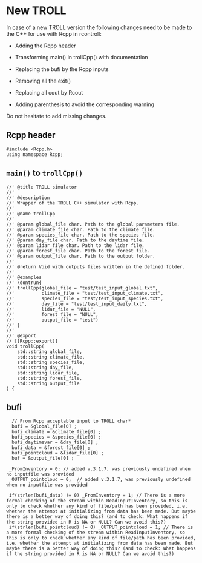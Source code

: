 # New TROLL

In case of a new TROLL version the following changes need to be made to the C++ for use with Rcpp in rcontroll:

-   Adding the Rcpp header

-   Transforming main() in trollCpp() with documentation

-   Replacing the bufi by the Rcpp inputs

-   Removing all the exit()

-   Replacing all cout by Rcout

-   Adding parenthesis to avoid the corresponding warning

Do not hesitate to add missing changes.

## Rcpp header

    #include <Rcpp.h>
    using namespace Rcpp; 

## `main()` to `trollCpp()`

    //' @title TROLL simulator
    //'
    //' @description
    //' Wrapper of the TROLL C++ simulator with Rcpp.
    //'
    //' @name trollCpp
    //'
    //' @param global_file char. Path to the global parameters file.
    //' @param climate_file char. Path to the climate file.
    //' @param species_file char. Path to the species file.
    //' @param day_file char. Path to the daytime file.
    //' @param lidar_file char. Path to the lidar file.
    //' @param forest_file char. Path to the forest file.
    //' @param output_file char. Path to the output folder.
    //'
    //' @return Void with outputs files written in the defined folder.
    //'
    //' @examples
    //' \dontrun{
    //' trollCpp(global_file = "test/test_input_global.txt",
    //'          climate_file = "test/test_input_climate.txt",
    //'          species_file = "test/test_input_species.txt",
    //'          day_file = "test/test_input_daily.txt",
    //'          lidar_file = "NULL",
    //'          forest_file = "NULL",
    //'          output_file = "test")
    //' }
    //'
    //' @export
    // [[Rcpp::export]]
    void trollCpp(
        std::string global_file,
        std::string climate_file,
        std::string species_file,
        std::string day_file,
        std::string lidar_file,
        std::string forest_file,
        std::string output_file
    ) {

## bufi

      // From Rcpp acceptable input to TROLL char*
      bufi = &global_file[0] ;
      bufi_climate = &climate_file[0] ;
      bufi_species = &species_file[0] ;
      bufi_daytimevar = &day_file[0] ;
      bufi_data = &forest_file[0] ;
      bufi_pointcloud = &lidar_file[0] ;
      buf = &output_file[0] ;
      
     _FromInventory = 0; // added v.3.1.7, was previously undefined when no inputfile was provided
     _OUTPUT_pointcloud = 0;  // added v.3.1.7, was previously undefined when no inputfile was provided  
     
     if(strlen(bufi_data) != 0) _FromInventory = 1; // There is a more formal checking of the stream within ReadInputInventory, so this is only to check whether any kind of file/path has been provided, i.e. whether the attempt at initializing from data has been made. But maybe there is a better way of doing this? (and to check: What happens if the string provided in R is NA or NULL? Can we avoid this?)
     if(strlen(bufi_pointcloud) != 0) _OUTPUT_pointcloud = 1; // There is a more formal checking of the stream within ReadInputInventory, so this is only to check whether any kind of file/path has been provided, i.e. whether the attempt at initializing from data has been made. But maybe there is a better way of doing this? (and to check: What happens if the string provided in R is NA or NULL? Can we avoid this?)
  
